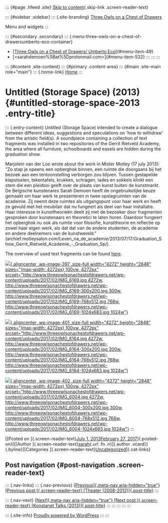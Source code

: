 ::: {#page .hfeed .site}
[Skip to content](#content){.skip-link .screen-reader-text}

::: {#sidebar .sidebar}
::: {.site-branding}
[Three Owls on a Chest of
Drawers](http://www.threeowlsonachestofdrawers.net/)

Menu and widgets
:::

::: {#secondary .secondary}
::: {.menu-three-owls-on-a-chest-of-drawersumberto-eco-container}
-   [[Three Owls on a Chest of Drawers/ Umberto
    Eco](http://www.threeowlsonachestofdrawers.net/wp-content/uploads/2015/03/Eco_Umberto_How_to_Travel_with_a_Salmon_1994-p.165-182.pdf)]{#menu-item-49}
-   [<sarahdemoen%5Bat%5Dprotonmail.com>]{#menu-item-532}
:::
:::
:::

::: {#content .site-content}
::: {#primary .content-area}
::: {#main .site-main role="main"}
::: {.home-link}
[Home](http://www.threeowlsonachestofdrawers.net/)
:::

# Untitled (Storage Space) (2013) {#untitled-storage-space-2013 .entry-title}

::: {.entry-content}
Untitled (Storage Space) intended to create a dialogue between different
ideas, suggestions and speculations on 'how to withdraw' from the
artistic field(s). A soundpiece containing a collection of text
fragments was installed in two repositories of the Gerrit Rietveld
Academy, the area where all furniture, schoolboards and easels are
hidden during the graduation show.

Marjolein van der Loo wrote about the work in Mister Motley (17 july
2013):\
"Zo stap je opeens een opberghok binnen, een ruimte die doorgaans bij
het bezoek aan een tentoonstelling verborgen zou blijven. Tussen
gestapelde klapstoelen, tekentafels, krukken, schragen, lades en sokkels
klinkt een stem die een pleidooi geeft over de plaats van kunst buiten
de kunstmarkt. De Belgische kunstenares Sarah Demoen heeft de
ongebruikelijke keuze gemaakt om haar werk te presenteren in twee
opslagruimten van de academie. Zij neemt deze ruimtes als uitgangspunt
voor haar werk en heeft ze gevuld met het meubilair dat nu fungeert als
deel van haar installatie. Haar interesse in kunsttheorieën deelt zij
met de bezoeker door fragmenten gesproken door kunstenaars en theoretici
te laten horen. Daardoor fungeert het opberghok nu ook als ruimte voor
filosofie, kunsttheorie en reflectie op zowel haar eigen werk, als dat
dat van de andere studenten, de academie en andere deelnemers van de
kunstwereld."\
(archief.motleysalon.com/Leven_na_de_academie/2013/07/17/Graduation_Show_Gerrit_Rietveld_Academie\_-\_Graduation_Sp/).

The overview of used text fragments can be found
[here](http://www.threeowlsonachestofdrawers.net/wp-content/uploads/2017/02/Fragments_storagespace.pdf).

[![](http://www.threeowlsonachestofdrawers.net/wp-content/uploads/2017/02/IMG_6169.jpg){.aligncenter
.wp-image-397 .size-full width="4272" height="2848"
sizes="(max-width: 4272px) 100vw, 4272px"
srcset="http://www.threeowlsonachestofdrawers.net/wp-content/uploads/2017/02/IMG_6169.jpg 4272w, http://www.threeowlsonachestofdrawers.net/wp-content/uploads/2017/02/IMG_6169-300x200.jpg 300w, http://www.threeowlsonachestofdrawers.net/wp-content/uploads/2017/02/IMG_6169-768x512.jpg 768w, http://www.threeowlsonachestofdrawers.net/wp-content/uploads/2017/02/IMG_6169-1024x683.jpg 1024w"}](http://www.threeowlsonachestofdrawers.net/wp-content/uploads/2017/02/IMG_6169.jpg)

[![](http://www.threeowlsonachestofdrawers.net/wp-content/uploads/2017/02/IMG_6164.jpg){.aligncenter
.wp-image-401 .size-full width="4272" height="2848"
sizes="(max-width: 4272px) 100vw, 4272px"
srcset="http://www.threeowlsonachestofdrawers.net/wp-content/uploads/2017/02/IMG_6164.jpg 4272w, http://www.threeowlsonachestofdrawers.net/wp-content/uploads/2017/02/IMG_6164-300x200.jpg 300w, http://www.threeowlsonachestofdrawers.net/wp-content/uploads/2017/02/IMG_6164-768x512.jpg 768w, http://www.threeowlsonachestofdrawers.net/wp-content/uploads/2017/02/IMG_6164-1024x683.jpg 1024w"}](http://www.threeowlsonachestofdrawers.net/wp-content/uploads/2017/02/IMG_6164.jpg)

[![](http://www.threeowlsonachestofdrawers.net/wp-content/uploads/2017/02/IMG_6004.jpg){.aligncenter
.wp-image-402 .size-full width="4272" height="2848"
sizes="(max-width: 4272px) 100vw, 4272px"
srcset="http://www.threeowlsonachestofdrawers.net/wp-content/uploads/2017/02/IMG_6004.jpg 4272w, http://www.threeowlsonachestofdrawers.net/wp-content/uploads/2017/02/IMG_6004-300x200.jpg 300w, http://www.threeowlsonachestofdrawers.net/wp-content/uploads/2017/02/IMG_6004-768x512.jpg 768w, http://www.threeowlsonachestofdrawers.net/wp-content/uploads/2017/02/IMG_6004-1024x683.jpg 1024w"}](http://www.threeowlsonachestofdrawers.net/wp-content/uploads/2017/02/IMG_6004.jpg)
:::

[[Posted on ]{.screen-reader-text}[July 1, 2013February 27,
2017](http://www.threeowlsonachestofdrawers.net/?p=387)]{.posted-on}[[[Author
]{.screen-reader-text}[sarah](http://www.threeowlsonachestofdrawers.net/?author=1){.url
.fn .n}]{.author .vcard}]{.byline}[[Categories
]{.screen-reader-text}[Uncategorized](http://www.threeowlsonachestofdrawers.net/?cat=1)]{.cat-links}

## Post navigation {#post-navigation .screen-reader-text}

::: {.nav-links}
::: {.nav-previous}
[[Previous]{.meta-nav aria-hidden="true"} [Previous
post:]{.screen-reader-text} [Theater
(2008-2012)]{.post-title}](http://www.threeowlsonachestofdrawers.net/?p=194)
:::

::: {.nav-next}
[[Next]{.meta-nav aria-hidden="true"} [Next post:]{.screen-reader-text}
[Konstanet Talks
(2013)]{.post-title}](http://www.threeowlsonachestofdrawers.net/?p=83)
:::
:::
:::
:::
:::

::: {.site-info}
[Proudly powered by WordPress](https://wordpress.org/)
:::
:::
